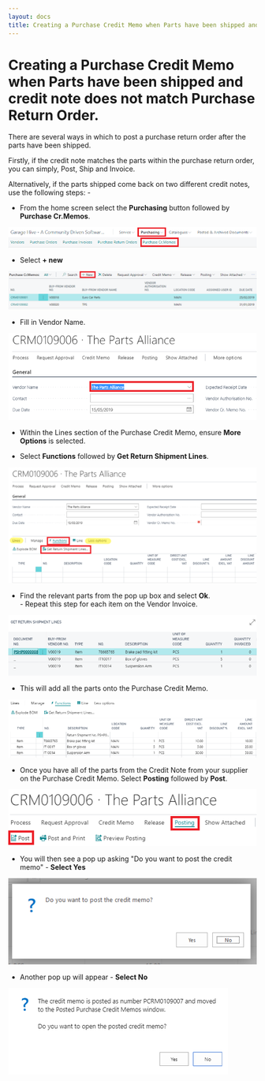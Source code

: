 ```yaml
---
layout: docs
title: Creating a Purchase Credit Memo when Parts have been shipped and credit note does not match Purchase Return Order.   
---
```


#   Creating a Purchase Credit Memo when Parts have been shipped and credit note does not match Purchase Return Order.   

There are several ways in which to post a purchase return order after the parts have been shipped. 

Firstly, if the credit note matches the parts within the purchase return order, you can simply, Post, Ship and Invoice. 

Alternatively, if the parts shipped come back on two different credit notes, use the following steps: - 

*   From the home screen select the **Purchasing** button followed by **Purchase Cr.Memos**. 

![](media/garagehive-shipped-items-purchase-return-order10.png)

*   Select **+ new**

![](media/garagehive-shipped-items-purchase-return-order11.png)

*   Fill in Vendor Name. 

![](media/garagehive-shipped-items-purchase-return-order12.png)

*   Within the Lines section of the Purchase Credit Memo, ensure **More Options** is selected. 

*   Select **Functions** followed by **Get Return Shipment Lines**.  

![](media/garagehive-shipped-items-purchase-return-order13.png)

*   Find the relevant parts from the pop up box and select **Ok**.<br> 
        -   Repeat this step for each item on the Vendor Invoice.

![](media/garagehive-shipped-items-purchase-return-order14.png)

*  This will add all the parts onto the Purchase Credit Memo. 

![](media/garagehive-shipped-items-purchase-return-order15.png)

*  Once you have all of the parts from the Credit Note from your supplier on the Purchase Credit Memo. Select **Posting** followed by **Post**.  

![](media/garagehive-shipped-items-purchase-return-order16.png)

*   You will then see a pop up asking "Do you want to post the credit memo"  -  **Select Yes**

![](media/garagehive-shipped-items-purchase-return-order8.png)

*   Another pop up will appear - **Select No**

![](media/garagehive-shipped-items-purchase-return-order17.png)






